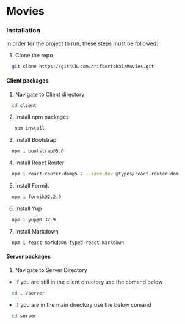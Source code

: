 # Movies

### Installation

In order for the project to run, these steps must be followed:

1. Clone the repo
 ```sh
   git clone https://github.com/arifberisha1/Movies.git
   ```
#### Client packages
1. Navigate to Client directory
```sh
  cd client
  ```
2. Install npm packages
```sh
   npm install
  ```
3. Install Bootstrap
```sh
  npm i bootstrap@5.0
  ```
4. Install React Router
```sh
  npm i react-router-dom@5.2 --save-dev @types/react-router-dom
  ```
  5. Install Formik
```sh
  npm i formik@2.2.9
  ```
  6. Install Yup
```sh
  npm i yup@0.32.9
  ```
   7. Install Markdown
```sh
  npm i react-markdown typed-react-markdown
  ```
  #### Server packages
  1. Navigate to Server Directory
  * If you are still in the client directory use the comand below
  ```sh
    cd ../server
  ```
  * If you are in the main directory use the below comand
  ```sh
    cd server
  ```
